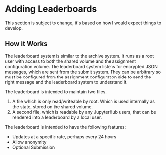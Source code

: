 # Adding Leaderboards
This section is subject to change, it's based on how I would expect things to
develop.

## How it Works
The leaderboard system is similar to the archive system. It runs as a root user
with access to both the shared volume and the assignment configuration volume.
The leaderboard system listens for encrypted JSON messages, which are sent from
the submit system. They can be arbitrary so must be configured from the
assignment configuration side to send the right message and the leaderboard
system to understand it.

The leaderboard is intended to maintain two files.
1. A file which is only read/writeable by root. Which is used internally as the
  state, stored on the shared volume.
2. A second file, which is readable by any JupyterHub users, that can be
  rendered into a leaderboard by a local user.

The leaderboard is intended to have the following features:
 - Updates at a specific rate, perhaps every 24 hours
 - Allow anonymity
 - Optional Submission
